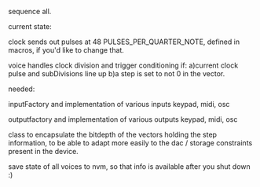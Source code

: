 sequence all.

current state:

clock sends out pulses at 48 PULSES_PER_QUARTER_NOTE, defined in macros, if you'd like to change that.

voice handles clock division and trigger conditioning if:
a)current clock pulse and subDivisions line up
b)a step is set to not 0 in the vector.





needed:

inputFactory
and implementation of various inputs keypad, midi, osc

outputfactory
and implementation of various outputs keypad, midi, osc

class to encapsulate the bitdepth of the vectors holding the step information, to be able to adapt more easily to the dac / storage constraints present in the device.

save state of all voices to nvm, so that info is available after you shut down :)
